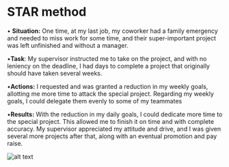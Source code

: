 # **STAR method**
• **Situation:** One time, at my last job, my coworker had a family emergency and needed to miss work for some time, and their super-important project was left unfinished and without a manager.

•**Task**: My supervisor instructed me to take on the project, and with no leniency on the deadline, I had days to complete a project that originally should have taken several weeks.

•**Actions:**  I requested and was granted a reduction in my weekly goals, allotting me more time to attack the special project. Regarding my weekly goals, I could delegate them evenly to some of my teammates

•**Results:** With the reduction in my daily goals, I could dedicate more time to the special project. This allowed me to finish it on time and with complete accuracy. My supervisor appreciated my attitude and drive, and I was given several more projects after that, along with an eventual promotion and pay raise.

 ![alt text](star.png)